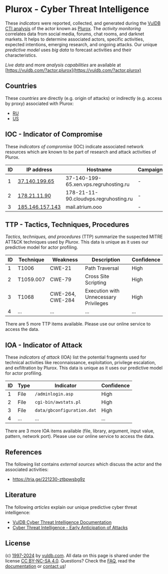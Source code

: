 # Plurox - Cyber Threat Intelligence

These _indicators_ were reported, collected, and generated during the [VulDB CTI analysis](https://vuldb.com/?kb.cti) of the actor known as [Plurox](https://vuldb.com/?actor.plurox). The _activity monitoring_ correlates data from social media, forums, chat rooms, and darknet markets. It helps to determine associated actors, specific activities, expected intentions, emerging research, and ongoing attacks. Our unique _predictive model_ uses _big data_ to forecast activities and their characteristics.

_Live data_ and more _analysis capabilities_ are available at [https://vuldb.com/?actor.plurox](https://vuldb.com/?actor.plurox)

## Countries

These _countries_ are directly (e.g. origin of attacks) or indirectly (e.g. access by proxy) associated with Plurox:

* [RU](https://vuldb.com/?country.ru)
* [US](https://vuldb.com/?country.us)

## IOC - Indicator of Compromise

These _indicators of compromise_ (IOC) indicate associated network resources which are known to be part of research and attack activities of Plurox.

ID | IP address | Hostname | Campaign | Confidence
-- | ---------- | -------- | -------- | ----------
1 | [37.140.199.65](https://vuldb.com/?ip.37.140.199.65) | 37-140-199-65.xen.vps.regruhosting.ru | - | High
2 | [178.21.11.90](https://vuldb.com/?ip.178.21.11.90) | 178-21-11-90.cloudvps.regruhosting.ru | - | High
3 | [185.146.157.143](https://vuldb.com/?ip.185.146.157.143) | mail.atrium.ooo | - | High

## TTP - Tactics, Techniques, Procedures

_Tactics, techniques, and procedures_ (TTP) summarize the suspected MITRE ATT&CK techniques used by _Plurox_. This data is unique as it uses our predictive model for actor profiling.

ID | Technique | Weakness | Description | Confidence
-- | --------- | -------- | ----------- | ----------
1 | T1006 | CWE-21 | Path Traversal | High
2 | T1059.007 | CWE-79 | Cross Site Scripting | High
3 | T1068 | CWE-264, CWE-284 | Execution with Unnecessary Privileges | High
4 | ... | ... | ... | ...

There are 5 more TTP items available. Please use our online service to access the data.

## IOA - Indicator of Attack

These _indicators of attack_ (IOA) list the potential fragments used for technical activities like reconnaissance, exploitation, privilege escalation, and exfiltration by Plurox. This data is unique as it uses our predictive model for actor profiling.

ID | Type | Indicator | Confidence
-- | ---- | --------- | ----------
1 | File | `/adminlogin.asp` | High
2 | File | `cgi-bin/awstats.pl` | High
3 | File | `data/gbconfiguration.dat` | High
4 | ... | ... | ...

There are 3 more IOA items available (file, library, argument, input value, pattern, network port). Please use our online service to access the data.

## References

The following list contains _external sources_ which discuss the actor and the associated activities:

* https://tria.ge/221230-ztbpwsbg9z

## Literature

The following _articles_ explain our unique predictive cyber threat intelligence:

* [VulDB Cyber Threat Intelligence Documentation](https://vuldb.com/?kb.cti)
* [Cyber Threat Intelligence - Early Anticipation of Attacks](https://www.scip.ch/en/?labs.20201022)

## License

(c) [1997-2024](https://vuldb.com/?kb.changelog) by [vuldb.com](https://vuldb.com/?kb.about). All data on this page is shared under the license [CC BY-NC-SA 4.0](https://creativecommons.org/licenses/by-nc-sa/4.0/). Questions? Check the [FAQ](https://vuldb.com/?kb.faq), read the [documentation](https://vuldb.com/?kb) or [contact us](https://vuldb.com/?contact)!
